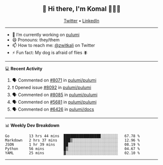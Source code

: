 <h2 align="center"> 👋 Hi there, I'm Komal 🧑🏾‍💻 </h2>
<p align="center">
    <a href="https://twitter.com/zwitkali">Twitter</a> •
    <a href="https://www.linkedin.com/in/komal-ali/">LinkedIn</a>
</p>

--------

- 🔭 I’m currently working on [pulumi](https://github.com/pulumi/pulumi)
- 😄 Pronouns: they/them
- 📫 How to reach me: [@zwitkali](https://twitter.com/zwitkali) on Twitter
- ⚡ Fun fact: My dog is afraid of flies 🪰

--------
💻 **Recent Activity**

<!--START_SECTION:activity-->
1. 🗣 Commented on [#8071](https://github.com/pulumi/pulumi/issues/8071) in [pulumi/pulumi](https://github.com/pulumi/pulumi)
2. ❗️ Opened issue [#8092](https://github.com/pulumi/pulumi/issues/8092) in [pulumi/pulumi](https://github.com/pulumi/pulumi)
3. 🗣 Commented on [#8085](https://github.com/pulumi/pulumi/issues/8085) in [pulumi/pulumi](https://github.com/pulumi/pulumi)
4. 🗣 Commented on [#5681](https://github.com/pulumi/pulumi/issues/5681) in [pulumi/pulumi](https://github.com/pulumi/pulumi)
5. 🗣 Commented on [#6426](https://github.com/pulumi/docs/issues/6426) in [pulumi/docs](https://github.com/pulumi/docs)
<!--END_SECTION:activity-->

--------

📊 **Weekly Dev Breakdown**
<!--START_SECTION:waka-->
```text
Go         13 hrs 44 mins  █████████████████░░░░░░░░   67.78 % 
Markdown   2 hrs 37 mins   ███▒░░░░░░░░░░░░░░░░░░░░░   12.96 % 
JSON       1 hr 39 mins    ██░░░░░░░░░░░░░░░░░░░░░░░   08.19 % 
Python     56 mins         █▒░░░░░░░░░░░░░░░░░░░░░░░   04.67 % 
YAML       25 mins         ▓░░░░░░░░░░░░░░░░░░░░░░░░   02.10 % 
```
<!--END_SECTION:waka-->

--------